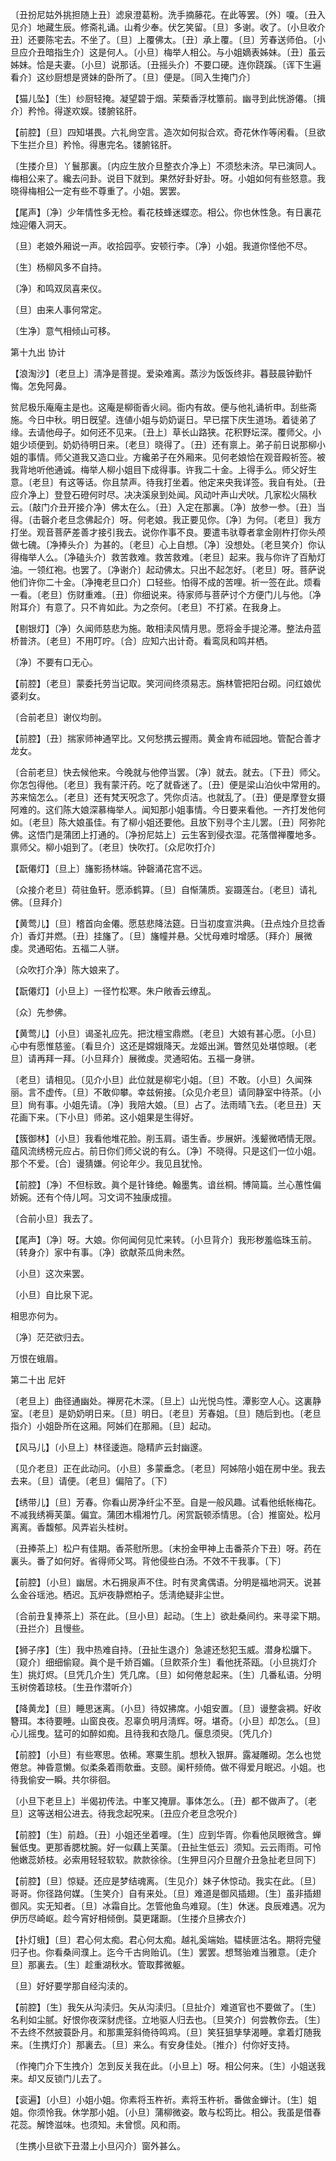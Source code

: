 <!-- { "loadSidebar": true } -->
〔丑扮尼姑外挑担随上丑〕滤泉澄葛粉。洗手摘藤花。在此等罢。〔外〕嗄。〔丑入见介〕地藏生辰。修斋礼诵。山肴少奉。伏乞笑留。〔旦〕多谢。收了。〔小旦收介丑〕还要陈宅去。不坐了。〔旦〕上覆佛太。〔丑〕承上覆。〔旦〕芳春送师伯。〔小旦应介丑暗指生介〕这是何人。〔小旦〕梅举人相公。与小姐嫡表姊妹。〔丑〕虽云姊妹。恰是夫妻。〔小旦〕说那话。〔丑摇头介〕不要口硬。连你跷蹊。〔诨下生遍看介〕这纱厨想是贤妹的卧所了。〔旦〕便是。〔同入生掩门介〕 

【猫儿坠】〔生〕纱厨轻掩。凝望碧于烟。茉蔾香浮枕簟前。幽寻到此恍游僊。〔揖介〕矜怜。得遂欢娱。镂腑铭肝。

【前腔】〔旦〕四知堪畏。六礼尙空言。造次如何拟合欢。奇花休作等闲看。〔旦欲下生拦介旦〕矜怜。得惠完名。镂腑铭肝。

〔生搂介旦〕丫鬟那裏。〔内应生放介旦整衣介净上〕不须愁未济。早已演同人。梅相公来了。纔去问卦。说目下就到。果然好卦好卦。呀。小姐如何有些怒意。我晓得梅相公一定有些不尊重了。小姐。罢罢。 

【尾声】〔净〕少年情性多无检。看花枝蜂迷蝶恋。相公。你也休性急。有日裏花烛迎僊入洞天。

〔旦〕老娘外厢说一声。收拾园亭。安顿行李。〔净〕小姐。我道你怪他不尽。 

〔生〕杨柳风多不自持。

〔净〕和鸣双凤喜来仪。

〔旦〕由来人事何常定。

〔生净〕意气相倾山可移。 

第十九出
协计

【浪淘沙】〔老旦上〕淸净是菩提。爱染难离。蒸沙为饭饭终非。暮鼓晨钟勤忏悔。怎免阿鼻。

贫尼极乐庵庵主是也。这庵是柳衙香火祠。衙内有故。便与他礼诵祈申。刮些斋施。今日中秋。明日旣望。连値小姐与奶奶诞日。早已摆下庆生道场。着徒弟了缘。去请他母子。如何还不见来。〔丑上〕草长山路狭。花积野坛深。覆师父。小姐少顷便到。奶奶待明日来。〔老旦〕晓得了。〔丑〕还有禀上。弟子前日说那柳小姐的事情。师父道我又造口业。方纔弟子在外厢来。见何老娘恰在观音殿祈签。被我背地听他通诚。梅举人柳小姐目下成得事。许我二十金。上得手么。师父好生意。〔老旦〕有这等话。你且禁声。待我打坐着。他定来央我详签。我自有处。〔丑应介净上〕登登石磴何时尽。决决溪泉到处闻。风动叶声山犬吠。几家松火隔秋云。〔敲门介丑开接介净〕佛太在么。〔丑〕入定在那裏。〔净〕放参一参。〔丑〕当得。〔击磬介老旦念佛起介〕呀。何老娘。我正要见你。〔净〕为何。〔老旦〕我方打坐。观音菩萨差善才接引我去。说你作事不良。要遣韦驮尊者拿金刚杵打你头颅做七磈。〔净捧头介〕为甚的。〔老旦〕心上自想。〔净〕没想处。〔老旦笑介〕你认得梅举人么。〔净磕头介〕救苦救难。救苦救难。〔老旦〕起来。我与你许了百觔灯油。一领红袍。也罢了。〔净谢介〕起动佛太。只出不起怎好。〔老旦〕呀。菩萨说他们许你二十金。〔净掩老旦口介〕口轻些。怕得不成的苦哩。祈一签在此。烦看一看。〔老旦〕伤财重难。〔丑〕你细说来。待家师与菩萨讨个方便门儿与他。〔净附耳介〕有意了。只不肯如此。为之奈何。〔老旦〕不打紧。在我身上。 

【剔银灯】〔净〕久闻师慈悲为施。敢相渎风情月思。愿将金手提沦滞。整法舟蓝桥普济。〔老旦〕不用叮咛。〔合〕应知六出计奇。看鸾凤和鸣并栖。

〔净〕不要有口无心。 

【前腔】〔老旦〕蒙委托劳当记取。笑河间终须易志。旃林管把阳台砌。问红娘优婆刹女。

〔合前老旦〕谢仪均剖。 

【前腔】〔丑〕揣家师神通罕比。又何愁携云握雨。黄金肯布祗园地。管配合善才龙女。

〔合前老旦〕快去候他来。今晚就与他停当罢。〔净〕就去。就去。〔下丑〕师父。你怎包得他。〔老旦〕我有蒙汗药。吃了就昏迷了。〔丑〕便是梁山泊伙中常用的。苏来恼怎么。〔老旦〕还有梵天呪念了。凭你贞洁。也就乱了。〔丑〕便是摩登女摄阿难的。这们陈大娘深慕梅举人。闻知那小姐事情。今日要来看他。一齐打发他何如。〔老旦〕陈大娘虽佳。有了柳小姐还要他。且放下别寻个主儿罢。〔丑〕阿弥陀佛。这悟门是蒲团上打通的。〔净扮尼姑上〕云生客到侵衣湿。花落僧禅覆地多。禀师父。柳小姐到了。〔老旦〕快吹打。〔众尼吹打介〕 

【翫僊灯】〔旦上〕旛影扬林端。钟磬涌花宫不远。

〔众接介老旦〕荷驻鱼轩。愿添鹤算。〔旦〕自惭蒲质。妄蹑莲台。〔老旦〕请礼佛。〔旦拜介〕 

【黄莺儿】〔旦〕稽首向金僊。愿慈悲降法筵。日当初度宣洪典。〔丑点烛介旦捻香介〕香灯并燃。〔丑〕挂旛了。〔旦〕旛幢并悬。父忧母难时增感。〔拜介〕展微虔。灵通昭佑。五福二人骈。

〔众吹打介净〕陈大娘来了。 

【翫僊灯】〔小旦上〕一径竹松寒。朱户敞香云缭乱。

〔众〕先参佛。 

【黄莺儿】〔小旦〕谒圣礼应先。把沈檀宝鼎燃。〔老旦〕大娘有甚心愿。〔小旦〕心中有愿惟慈鉴。〔看旦介〕这还是嫦娥降天。龙姬出渊。瞥然见处堪惊眼。〔老旦〕请再拜一拜。〔小旦拜介〕展微虔。灵通昭佑。五福一身骈。

〔老旦〕请相见。〔见介小旦〕此位就是柳宅小姐。〔旦〕不敢。〔小旦〕久闻殊丽。言不虚传。〔旦〕不敢仰攀。幸兹俯接。〔众见介老旦〕请同静室中待茶。〔小旦〕尙有事。小姐先请。〔净〕我陪大娘。〔旦〕占了。法雨晴飞去。〔老旦丑〕天花画下来。〔下小旦〕师弟。这小姐果是生得好。 

【簇御林】〔小旦〕我看他堆花脸。削玉肩。语生香。步展姸。浅颦微哂情无限。蕴风流绣榜元应占。前日你们师父说的有么。〔净〕不晓得。只是这们一位小姐。那个不爱。〔合〕谩猜嫌。何论年少。我见且犹怜。

【前腔】〔净〕不但标致。眞个是针锋绝。翰墨隽。谙丝桐。博简篇。兰心蕙性偏娇婉。还有个侍儿呵。习文词不独康成擅。

〔合前小旦〕我去了。 

【尾声】〔净〕呀。大娘。你何闻何见忙来转。〔小旦背介〕我形秽羞临珠玉前。〔转身介〕家中有事。〔净〕欲献茶瓜尙未然。

〔小旦〕这次来罢。 

〔小旦〕自比泉下泥。

相思亦何为。

〔净〕茫茫欲归去。

万恨在蛾眉。 

第二十出
尼奸

〔老旦上〕曲径通幽处。禅房花木深。〔旦上〕山光悦鸟性。潭影空人心。这裏静室。〔老旦〕是奶奶明日来。〔旦〕明日。〔老旦〕芳春姐。〔旦〕随后到也。〔老旦指介〕小姐卧所在这厢。阿姊们在那厢。〔旦〕起动。 

【风马儿】〔小旦上〕林径逶迤。隐精庐云封幽邃。

〔见介老旦〕正在此动问。〔小旦〕多蒙垂念。〔老旦〕阿姊陪小姐在房中坐。我去去来。〔旦〕请便。〔老旦〕偏陪了。〔下〕 

【绣带儿】〔旦〕芳春。你看山房净纤尘不至。自是一般风趣。试看他纸帐梅花。不减我绣褥芙蕖。偏宜。蒲团木榻湘竹几。闲赏翫顿添情思。〔合〕推窗处。松月离离。香馥郁。风弄岩头桂树。

〔丑捧茶上〕松户有佳期。香茶慰所思。〔末扮金甲神上击番茶介下丑〕呀。药在裏头。番了如何好。省得师父骂。背他侵些白汤。不效不干我事。〔下〕 

【前腔】〔小旦〕幽居。木石拥泉声不住。时有灵禽偶语。分明是福地洞天。说甚么金谷瑶池。栖迟。瓦炉夜静燃柏子。恁淸绝疑非尘世。

〔合前丑复捧茶上〕茶在此。〔旦小旦〕起动。〔生上〕欲赴桑间约。来寻梁下期。〔丑拦介〕且慢些。 

【狮子序】〔生〕我中热难自持。〔丑扯生退介〕急遽还愁犯玉威。潜身松牖下。〔窥介〕细细偷窥。眞个是千娇百媚。〔旦飮茶介生〕看他抚茶瓯。〔小旦挑灯介生〕挑灯烬。〔旦凭几介生〕凭几席。〔旦〕如何倦怠起来。〔生〕几番私语。分明玉树傍着琼枝。〔生丑作潜听介〕 

【降黄龙】〔旦〕睡思迷离。〔小旦〕待奴拂席。小姐安置。〔旦〕谩整衾裯。好收簪珥。本待要睡。山窗良夜。忍辜负明月淸辉。呀。堪奇。〔小旦〕却怎么。〔旦〕心儿摇曳。猛可的如醉如痴。且待我和衣隐几。偃息须臾。〔凭几介〕 

【前腔】〔小旦〕有些寒思。依稀。寒粟生肌。想秋入银屛。露凝雕砌。怎么也觉倦怠。神昏意懒。似柔条着雨欹垂。支颐。阑杆频倚。做不得爱月眠迟。小姐。也待我偷安一瞬。共尔徘徊。

〔小旦下老旦上〕半偈初传法。中峯又掩扉。事体怎么。〔丑〕都不做声了。〔老旦〕这等送相公进去。待我念起呪来。〔丑应介老旦念呪介〕 

【前腔】〔生〕前趋。〔丑〕小姐还坐着哩。〔生〕应到华胥。你看他凤眼微含。蝉鬟低曳。更那香腮枕腕。好一似藕上芙蕖。〔丑扯生低云〕须知。云云雨雨。可怜他嫩蕊娇枝。必索用轻轻软软。款款徐徐。〔生狎旦闪介旦醒介丑急扯老旦同下〕 

【前腔】〔旦〕惊疑。还应是梦结魂离。〔生见介〕妹子休惊动。我实在此。〔旦〕哥哥。你径路何媒。〔生笑介〕自有来处。〔旦〕难道是御风插翅。〔生〕虽非插翅御风。实无知者。〔旦〕冰霜自比。怎管他鱼鸟难窥。〔生〕休迷。良辰难遇。况为伊历尽崎岖。趁今宵好相倾倒。莫更躇蹰。〔生搂介旦拂衣介〕 

【扑灯蛾】〔旦〕君心何太痴。君心何太痴。越礼奚端始。韫椟匪沽名。期将完璧归子也。你看桑间濮上。迄今千古尙贻讥。〔生〕罢罢。想驽骀难当雅意。〔走介旦〕那裏去。〔生〕趁重湖秋水。管取葬微躯。

〔旦〕好好要学那自经沟渎的。 

【前腔】〔生〕我矢从沟渎归。矢从沟渎归。〔旦扯介〕难道官也不要做了。〔生〕名利如尘腻。好恨你夜深豺虎径。立地驱人归去也。〔旦笑介〕何尝教你去。〔生〕不去终不然披蓑卧月。和那熏笼斜倚待鸣鸡。〔旦〕笑狂狙孳孳渴睡。拿着灯随我来。〔生携灯介〕那裏去。〔旦〕来么。有安身佳处。〔推介〕付你好支持。

〔作掩门介下生拽介〕怎到反关我在此。〔小旦上〕呀。相公何来。〔生〕小姐送我来。却又反锁门儿去了。 

【衮遍】〔小旦〕小姐小姐。你素将玉杵祈。素将玉杵祈。番做金蝉计。〔生〕姐姐。你须怜我。休学那小姐。〔小旦〕蒲柳微姿。敢与松筠比。相公。我虽是借春花蕊。解馋滋味。也须知。未曾惯。风和雨。

〔生携小旦欲下丑潜上小旦闪介〕窗外甚么。 

